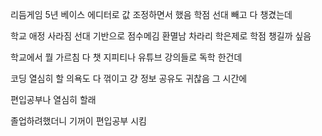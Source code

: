 리듬게임 5년 베이스
에디터로 값 조정하면서 했음
학점 선대 빼고 다 챙겼는데

학교 애정 사라짐
선대 기반으로 점수메김 환멸남
차라리 학은제로 학점 챙길까 싶음

학교에서 뭘 가르침 다 챗 지피티나
유튜브 강의들로 독학 한건데

코딩 열심히 할 의욕도 다 꺾이고 걍
정보 공유도 귀찮음 그 시간에

편입공부나 열심히 할래

졸업하려했더니 기꺼이 편입공부 시킴

